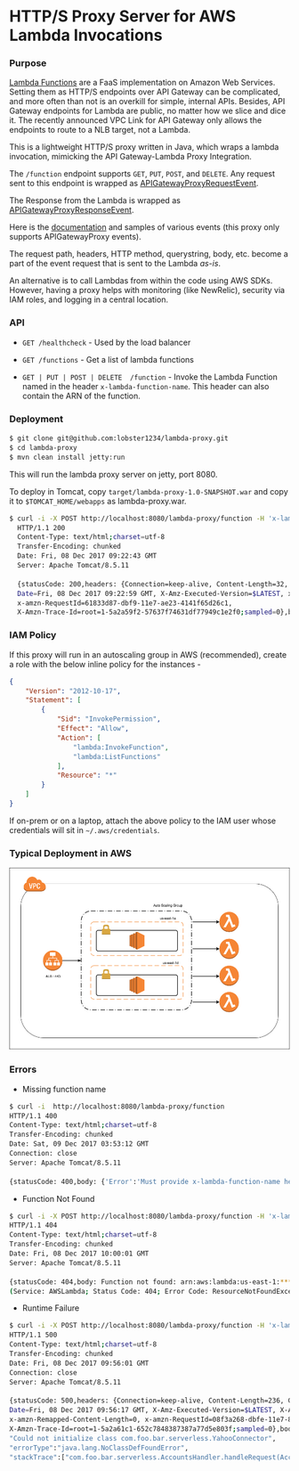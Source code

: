 # HTTP/S Proxy Server for AWS Lambda Invocations

### Purpose

[Lambda Functions](https://aws.amazon.com/lambda/) are a FaaS implementation on Amazon Web Services. Setting them as HTTP/S endpoints over API Gateway can be complicated, and more often than not is an overkill for simple, internal APIs. 
Besides, API Gateway endpoints for Lambda are public, no matter how we slice and dice it. The recently announced VPC Link for API Gateway only allows the endpoints to route to a NLB target, not a Lambda. 

This is a lightweight HTTP/S proxy written in Java, which wraps a lambda invocation, mimicking the API Gateway-Lambda Proxy Integration.

The `/function` endpoint supports `GET`, `PUT`, `POST`, and `DELETE`. Any request sent to this endpoint is wrapped as [APIGatewayProxyRequestEvent](https://github.com/aws/aws-lambda-java-libs/blob/master/aws-lambda-java-events/src/main/java/com/amazonaws/services/lambda/runtime/events/APIGatewayProxyRequestEvent.java).

The Response from the Lambda is wrapped as [APIGatewayProxyResponseEvent](https://github.com/aws/aws-lambda-java-libs/blob/master/aws-lambda-java-events/src/main/java/com/amazonaws/services/lambda/runtime/events/APIGatewayProxyResponseEvent.java).

Here is the [documentation](http://docs.aws.amazon.com/lambda/latest/dg/eventsources.html) and samples of various events (this proxy only supports APIGatewayProxy events).

The request path, headers, HTTP method, querystring, body, etc. become a part of the event request that is sent to the Lambda _as-is_.

An alternative is to call Lambdas from within the code using AWS SDKs. However, having a proxy helps with monitoring (like NewRelic), security via IAM roles, and logging in a central location.  


### API

* `GET /healthcheck` - Used by the load balancer

* `GET /functions` - Get a list of lambda functions

* `GET | PUT | POST | DELETE  /function` - Invoke the Lambda Function named in the header `x-lambda-function-name`. This header can also contain the ARN of the function.



### Deployment

```bash
$ git clone git@github.com:lobster1234/lambda-proxy.git
$ cd lambda-proxy
$ mvn clean install jetty:run
```

This will run the lambda proxy server on jetty, port 8080. 

To deploy in Tomcat, copy `target/lambda-proxy-1.0-SNAPSHOT.war` and copy it to `$TOMCAT_HOME/webapps` as lambda-proxy.war.

```bash
$ curl -i -X POST http://localhost:8080/lambda-proxy/function -H 'x-lambda-function-name:internal-api-function'
  HTTP/1.1 200
  Content-Type: text/html;charset=utf-8
  Transfer-Encoding: chunked
  Date: Fri, 08 Dec 2017 09:22:43 GMT
  Server: Apache Tomcat/8.5.11
  
  {statusCode: 200,headers: {Connection=keep-alive, Content-Length=32, Content-Type=application/json, 
  Date=Fri, 08 Dec 2017 09:22:59 GMT, X-Amz-Executed-Version=$LATEST, x-amzn-Remapped-Content-Length=0, 
  x-amzn-RequestId=61833d87-dbf9-11e7-ae23-4141f65d26c1, 
  X-Amzn-Trace-Id=root=1-5a2a59f2-57637f74631df77949c1e2f0;sampled=0},body: {"message": "Hello from Lambda"}}

```

### IAM Policy

If this proxy will run in an autoscaling group in AWS (recommended), create a role with the below inline policy for the instances - 

```json
{
    "Version": "2012-10-17",
    "Statement": [
        {
            "Sid": "InvokePermission",
            "Effect": "Allow",
            "Action": [
                "lambda:InvokeFunction",
                "lambda:ListFunctions"
            ],
            "Resource": "*"
        }
    ]
}  
```

If on-prem or on a laptop, attach the above policy to the IAM user whose credentials will sit in `~/.aws/credentials`.


### Typical Deployment in AWS

![AWS Deployment](lambda_proxy.png)

### Errors


* Missing function name

```bash
$ curl -i  http://localhost:8080/lambda-proxy/function                                          
HTTP/1.1 400
Content-Type: text/html;charset=utf-8
Transfer-Encoding: chunked
Date: Sat, 09 Dec 2017 03:53:12 GMT
Connection: close
Server: Apache Tomcat/8.5.11

{statusCode: 400,body: {'Error':'Must provide x-lambda-function-name header'}}
```

* Function Not Found
```bash
$ curl -i -X POST http://localhost:8080/lambda-proxy/function -H 'x-lambda-function-name:getBankTransactions-dev-get-transactions'
HTTP/1.1 404
Content-Type: text/html;charset=utf-8
Transfer-Encoding: chunked
Date: Fri, 08 Dec 2017 10:00:01 GMT
Server: Apache Tomcat/8.5.11

{statusCode: 404,body: Function not found: arn:aws:lambda:us-east-1:************:function:getBankTransactions-dev-get-transactions 
(Service: AWSLambda; Status Code: 404; Error Code: ResourceNotFoundException; Request ID: 980ec390-dbfe-11e7-8fdc-4b6113454448)}

```

* Runtime Failure

```bash
$ curl -i -X POST http://localhost:8080/lambda-proxy/function -H 'x-lambda-function-name:getBankTransactions-dev-get-accounts'
HTTP/1.1 500
Content-Type: text/html;charset=utf-8
Transfer-Encoding: chunked
Date: Fri, 08 Dec 2017 09:56:01 GMT
Connection: close
Server: Apache Tomcat/8.5.11

{statusCode: 500,headers: {Connection=keep-alive, Content-Length=236, Content-Type=application/json, 
Date=Fri, 08 Dec 2017 09:56:17 GMT, X-Amz-Executed-Version=$LATEST, X-Amz-Function-Error=Unhandled, 
x-amzn-Remapped-Content-Length=0, x-amzn-RequestId=08f3a268-dbfe-11e7-8f54-c1cb7d05c976, 
X-Amzn-Trace-Id=root=1-5a2a61c1-652c7848387387a77d5e803f;sampled=0},body: {"errorMessage":
"Could not initialize class com.foo.bar.serverless.YahooConnector",
"errorType":"java.lang.NoClassDefFoundError",
"stackTrace":["com.foo.bar.serverless.AccountsHandler.handleRequest(AccountsHandler.java:34)"]}}
```